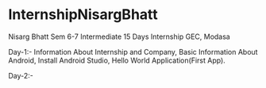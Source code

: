 # InternshipNisargBhatt
Nisarg Bhatt Sem 6-7 Intermediate 15 Days Internship GEC, Modasa

Day-1:-
  Information About Internship and Company,
  Basic Information About Android,
  Install Android Studio,
  Hello World Application(First App).


Day-2:-
